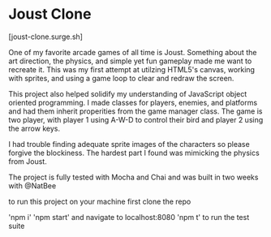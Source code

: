# Joust Clone

[joust-clone.surge.sh]

One of my favorite arcade games of all time is Joust. Something about the art direction, the physics, and simple yet fun gameplay made me want to recreate it. This was my first attempt at utilzing HTML5's canvas, working with sprites, and using a game loop to clear and redraw the screen.

This project also helped solidify my understanding of JavaScript object oriented programming. I made classes for players, enemies, and platforms and had them inherit properities from the game manager class. The game is two player, with player 1 using A-W-D to control their bird and player 2 using the arrow keys.

I had trouble finding adequate sprite images of the characters so please forgive the blockiness. The hardest part I found was mimicking the physics from Joust. 

The project is fully tested with Mocha and Chai and was built in two weeks with @NatBee

to run this project on your machine first clone the repo

'npm i'
'npm start' and navigate to localhost:8080
'npm t' to run the test suite
